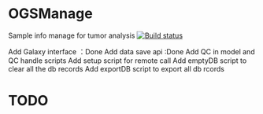 # OGSManage
Sample info manage for tumor analysis
[![Build status](https://ci.appveyor.com/api/projects/status/f4tyrw72wjib5oe7?svg=true)](https://ci.appveyor.com/project/seahurt/ogsmanage)


Add Galaxy interface ：Done
Add data save api :Done
Add QC in model and QC handle scripts
Add setup script for remote call
Add emptyDB script to clear all the db records
Add exportDB script to export all db rcords

# TODO

